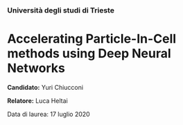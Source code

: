 ### Università degli studi di Trieste
# Accelerating Particle-In-Cell methods using Deep Neural Networks

**Candidato:** Yuri Chiucconi

**Relatore:** Luca Heltai

Data di laurea: 17 luglio 2020